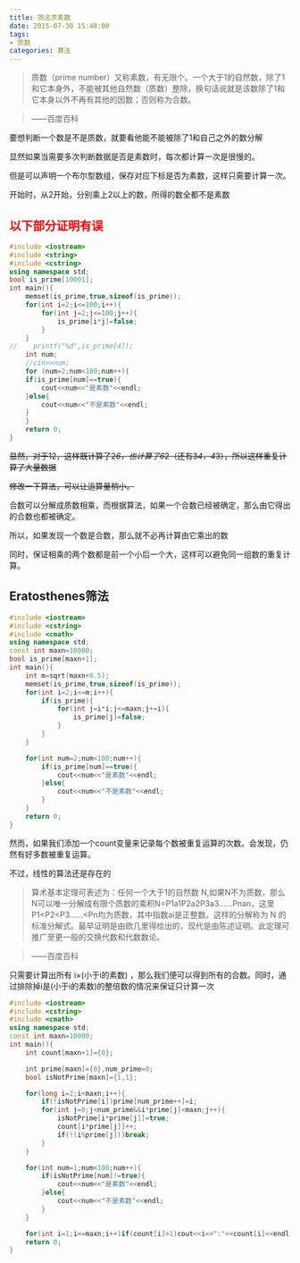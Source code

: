 ```yaml
---
title: 筛法求素数
date: 2015-07-30 15:48:00
tags: 
- 质数
categories: 算法
---
```


> 质数（prime number）又称素数，有无限个。一个大于1的自然数，除了1和它本身外，不能被其他自然数（质数）整除，换句话说就是该数除了1和它本身以外不再有其他的因数；否则称为合数。

> ——百度百科

要想判断一个数是不是质数，就要看他能不能被除了1和自己之外的数分解

显然如果当需要多次判断数据是否是素数时，每次都计算一次是很慢的。

但是可以声明一个布尔型数组，保存对应下标是否为素数，这样只需要计算一次。

开始时，从2开始，分别乘上2以上的数，所得的数全都不是素数
  
 <!--more-->
 
## **<font color=RED>以下部分证明有误</font>** 

``` cpp
#include <iostream>
#include <string>
#include <cstring>
using namespace std;
bool is_prime[10001];
int main(){
    memset(is_prime,true,sizeof(is_prime));
    for(int i=2;i<=100;i++){
        for(int j=2;j<=100;j++){
            is_prime[i*j]=false;
        }
    }
//    printf("%d",is_prime[4]);
    int num;
    //cin>>num;
    for (num=2;num<100;num++){
    if(is_prime[num]==true){
        cout<<num<<"是素数"<<endl;
    }else{
        cout<<num<<"不是素数"<<endl;
    }
    }
    return 0;
}
```

<del>显然，对于12，这样既计算了2*6，也计算了6*2（还有3*4，4*3），所以这样重复计算了大量数据</del>

<del>修改一下算法，可以让运算量稍小。</del>



合数可以分解成质数相乘，而根据算法，如果一个合数已经被确定，那么由它得出的合数也都被确定。

所以，如果发现一个数是合数，那么就不必再计算由它乘出的数

同时，保证相乘的两个数都是前一个小后一个大，这样可以避免同一组数的重复计算。
 
 
##  Eratosthenes筛法

``` cpp
#include <iostream>
#include <cstring>
#include <cmath>
using namespace std;
const int maxn=10000;
bool is_prime[maxn+1];
int main(){
    int m=sqrt(maxn+0.5);
    memset(is_prime,true,sizeof(is_prime));
    for(int i=2;i<=m;i++){
        if(is_prime){
            for(int j=i*i;j<=maxn;j+=i){
                is_prime[j]=false;
            }
        }
    }

    for(int num=2;num<100;num++){
        if(is_prime[num]==true){
            cout<<num<<"是素数"<<endl;
        }else{
            cout<<num<<"不是素数"<<endl;
        }
    }
    return 0;
}
```

然而，如果我们添加一个count变量来记录每个数被重复运算的次数。会发现，仍然有好多数被重复运算。  

不过，线性的算法还是存在的

> 算术基本定理可表述为：任何一个大于1的自然数 N,如果N不为质数，那么N可以唯一分解成有限个质数的乘积N=P1a1P2a2P3a3......Pnan，这里P1<P2<P3......<Pn均为质数，其中指数ai是正整数。这样的分解称为 N 的标准分解式。最早证明是由欧几里得给出的，现代是由陈述证明。此定理可推广至更一般的交换代数和代数数论。

> ——百度百科

只需要计算出所有 i×(小于i的素数) ，那么我们便可以得到所有的合数。同时，通过排除掉i是(小于i的素数)的整倍数的情况来保证只计算一次  

``` cpp
#include <iostream>
#include <cstring>
#include <cmath>
using namespace std;
const int maxn=10000;
int main(){
    int count[maxn+1]={0};

    int prime[maxn]={0},num_prime=0;
    bool isNotPrime[maxn]={1,1};

    for(long i=2;i<maxn;i++){
        if(!isNotPrime[i])prime[num_prime++]=i;
        for(int j=0;j<num_prime&&i*prime[j]<maxn;j++){
            isNotPrime[i*prime[j]]=true;
            count[i*prime[j]]++;
            if(!(i%prime[j]))break;
        }
    }

    for(int num=1;num<100;num++){
        if(isNotPrime[num]!=true){
            cout<<num<<"是素数"<<endl;
        }else{
            cout<<num<<"不是素数"<<endl;
        }
    }

    for(int i=1;i<=maxn;i++)if(count[i]>1)cout<<i<<":"<<count[i]<<endl;
    return 0;
}
```